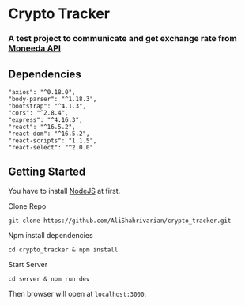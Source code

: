 # Crypto Tracker

### A test project to communicate and get exchange rate from [Moneeda API](https://moneeda.github.io/docs/)

## Dependencies

````
"axios": "^0.18.0",
"body-parser": "^1.18.3",
"bootstrap": "^4.1.3",
"cors": "^2.8.4",
"express": "^4.16.3",
"react": "^16.5.2",
"react-dom": "^16.5.2",
"react-scripts": "1.1.5",
"react-select": "^2.0.0"
````

## Getting Started
You have to install [NodeJS](https://nodejs.org/en/download/package-manager/) at first.


Clone Repo

````
git clone https://github.com/AliShahrivarian/crypto_tracker.git
````

Npm install dependencies

````
cd crypto_tracker & npm install
````

Start Server

````
cd server & npm run dev
````

Then browser will open at `localhost:3000`.
